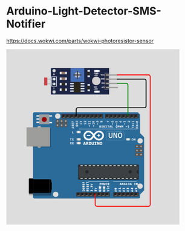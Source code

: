 # Arduino-Light-Detector-SMS-Notifier

https://docs.wokwi.com/parts/wokwi-photoresistor-sensor

<img src="https://github.com/asaggse/Arduino-Light-Detector-SMS-Notifier/blob/main/hardware.png">
